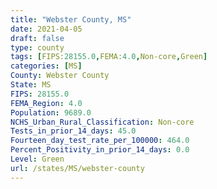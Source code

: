 ```yaml
---
title: "Webster County, MS"
date: 2021-04-05
draft: false
type: county
tags: [FIPS:28155.0,FEMA:4.0,Non-core,Green]
categories: [MS]
County: Webster County
State: MS
FIPS: 28155.0
FEMA_Region: 4.0
Population: 9689.0
NCHS_Urban_Rural_Classification: Non-core
Tests_in_prior_14_days: 45.0
Fourteen_day_test_rate_per_100000: 464.0
Percent_Positivity_in_prior_14_days: 0.0
Level: Green
url: /states/MS/webster-county
---
```



